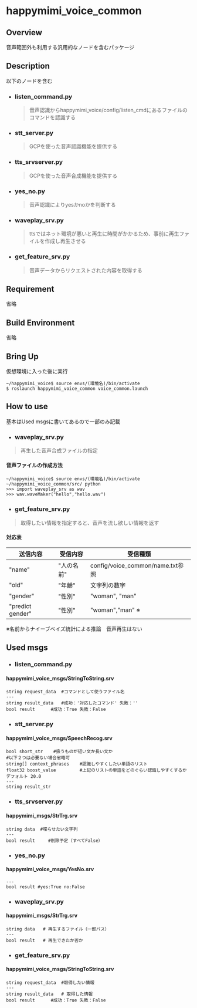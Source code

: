 # happymimi_voice_common
## Overview
音声範囲外も利用する汎用的なノードを含むパッケージ

## Description
以下のノードを含む
- ### listen_command.py 
    > 音声認識からhappymimi_voice/config/listen_cmdにあるファイルのコマンドを認識する

- ### stt_server.py
    > GCPを使った音声認識機能を提供する

- ### tts_srvserver.py
    > GCPを使った音声合成機能を提供する

- ### yes_no.py
    > 音声認識によりyesかnoかを判断する

- ### waveplay_srv.py
    > ttsではネット環境が悪いと再生に時間がかかるため、事前に再生ファイルを作成し再生させる

- ### get_feature_srv.py
    > 音声データからリクエストされた内容を取得する

## Requirement
省略

## Build Environment
省略

## Bring Up
仮想環境に入った後に実行
```
~/happymimi_voice$ source envs/(環境名)/bin/activate 
$ roslaunch happymimi_voice_common voice_common.launch

```
## How to use
基本はUsed msgsに書いてあるので一部のみ記載

- ### waveplay_srv.py
> 再生した音声合成ファイルの指定

#### 音声ファイルの作成方法
```
~/happymimi_voice$ source envs/(環境名)/bin/activate 
~/happymimi_voice_common/src/ python
>>> import waveplay_srv as wav
>>> wav.waveMaker("hello","hello.wav")
```

- ### get_feature_srv.py
> 取得したい情報を指定すると、音声を流し欲しい情報を返す

#### 対応表
| 送信内容 | 受信内容 | 受信種類 |
----|----|---- 
| "name" | "人の名前" | config/voice_common/name.txt参照 |
| "old" | "年齢" | 文字列の数字
| "gender" | "性別" | "woman", "man" |
| "predict gender" | "性別" | "woman","man" ※ |
※名前からナイーブベイズ統計による推論　音声再生はない

## Used msgs
- ### listen_command.py 
#### happymimi_voice_msgs/StringToString.srv
```
string request_data  #コマンドとして使うファイル名
---
string result_data   #成功：'対応したコマンド' 失敗：'' 
bool result	     #成功：True 失敗：False
```

- ### stt_server.py
#### happymimi_voice_msgs/SpeechRecog.srv
```
bool short_str    #扱うものが短い文か長い文か
#以下２つは必要ない場合省略可
string[] context_phrases    #認識しやすくしたい単語のリスト
float32 boost_value         #上記のリストの単語をどのぐらい認識しやすくするか デフォルト 20.0
---
string result_str
```

- ### tts_srvserver.py
#### happymimi_msgs/StrTrg.srv
```
string data  #喋らせたい文字列
---
bool result     #削除予定（すべてFalse）
```

- ### yes_no.py
#### happymimi_voice_msgs/YesNo.srv
```
---
bool result #yes:True no:False
```

- ### waveplay_srv.py
#### happymimi_msgs/StrTrg.srv
```
string data   # 再生するファイル（一部パス）
---
bool result   # 再生できたか否か
```

- ### get_feature_srv.py
#### happymimi_voice_msgs/StringToString.srv
```
string request_data  #取得したい情報
---
string result_data   # 取得した情報
bool result	     #成功：True 失敗：False
```


